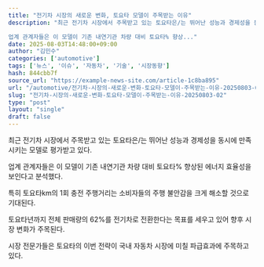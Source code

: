 ```yaml
---
title: "전기차 시장의 새로운 변화, 토요타 모델이 주목받는 이유"
description: "최근 전기차 시장에서 주목받고 있는 토요타은/는 뛰어난 성능과 경제성을 동시에 만족시키는 모델로 평가받고 있다.

업계 관계자들은 이 모델이 기존 내연기관 차량 대비 토요타% 향상..."
date: 2025-08-03T14:48:00+09:00
author: "김민수"
categories: ['automotive']
tags: ['뉴스', '이슈', '자동차', '기술', '시장동향']
hash: 844cbb7f
source_url: "https://example-news-site.com/article-1c8ba895"
url: "/automotive/전기차-시장의-새로운-변화-토요타-모델이-주목받는-이유-20250803-02/"
slug: "전기차-시장의-새로운-변화-토요타-모델이-주목받는-이유-20250803-02"
type: "post"
layout: "single"
draft: false
---
```


최근 전기차 시장에서 주목받고 있는 토요타은/는 뛰어난 성능과 경제성을 동시에 만족시키는 모델로 평가받고 있다.

업계 관계자들은 이 모델이 기존 내연기관 차량 대비 토요타% 향상된 에너지 효율성을 보인다고 분석했다.

특히 토요타km의 1회 충전 주행거리는 소비자들의 주행 불안감을 크게 해소할 것으로 기대된다.

토요타년까지 전체 판매량의 62%를 전기차로 전환한다는 목표를 세우고 있어 향후 시장 변화가 주목된다.

시장 전문가들은 토요타의 이번 전략이 국내 자동차 시장에 미칠 파급효과에 주목하고 있다.
